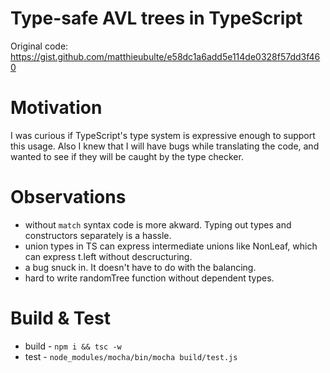# Type-safe AVL trees in TypeScript

Original code: 
https://gist.github.com/matthieubulte/e58dc1a6add5e114de0328f57dd3f460

# Motivation

I was curious if TypeScript's type system is expressive enough to support this 
usage. Also I knew that I will have bugs while translating the code, and wanted
to see if they will be caught by the type checker.

# Observations

- without `match` syntax code is more akward. Typing out types and constructors
  separately is a hassle.
- union types in TS can express intermediate unions like NonLeaf<N>,
  which can express t.left without descructuring.
- a bug snuck in. It doesn't have to do with the balancing.
- hard to write randomTree function without dependent types.

# Build & Test
- build - `npm i && tsc -w`
- test - `node_modules/mocha/bin/mocha build/test.js`
